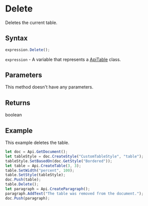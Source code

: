 # Delete

Deletes the current table.

## Syntax

```javascript
expression.Delete();
```

`expression` - A variable that represents a [ApiTable](../ApiTable.md) class.

## Parameters

This method doesn't have any parameters.

## Returns

boolean

## Example

This example deletes the table.

```javascript
let doc = Api.GetDocument();
let tableStyle = doc.CreateStyle("CustomTableStyle", "table");
tableStyle.SetBasedOn(doc.GetStyle("Bordered"));
let table = Api.CreateTable(3, 3);
table.SetWidth("percent", 100);
table.SetStyle(tableStyle);
doc.Push(table);
table.Delete();
let paragraph = Api.CreateParagraph();
paragraph.AddText("The table was removed from the document.");
doc.Push(paragraph);
```
